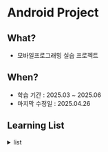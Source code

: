 # Android Project

## What?

- 모바일프로그래밍 실습 프로젝트

## When?

- 학습 기간 : 2025.03 ~ 2025.06
- 마지막 수정일 : 2025.04.26


## Learning List

<details>
    <summary>list
    </summary>
  
- ch00 [Android 개요](https://github.com/BangYunseo/TIL/blob/main/Android/ch00_WhatIsAndroid.md)
- ch01 [화면 구성 뷰](https://github.com/BangYunseo/TIL/blob/main/Android/ch01_ViewScreen.md)
- ch02 [뷰 레이아웃](https://github.com/BangYunseo/TIL/blob/main/Android/ch02_ViewLayout.md)
- ch03 [사용자 이벤트](https://github.com/BangYunseo/TIL/blob/main/Android/ch03_UserEvent.md)
- ch04 [리소스 활용](https://github.com/BangYunseo/TIL/blob/main/Android/ch04_UsingResource.md)
- ch05
- ch06
- ch07
- ch08
- ch09
- ch10

<details>
    <summary>Project list
    </summary>
  
- ch01 [카카오톡 비밀번호 확인 화면](https://github.com/BangYunseo/TIL/blob/main/Android/ch01_ViewScreen.md)
- ch02 [뷰 레이아웃](https://github.com/BangYunseo/TIL/blob/main/Android/ch02_ViewLayout.md)
- ch03 [사용자 이벤트](https://github.com/BangYunseo/TIL/blob/main/Android/ch03_UserEvent.md)
- ch04 [리소스 활용](https://github.com/BangYunseo/TIL/blob/main/Android/ch04_UsingResource.md)
- ch05
- ch06
- ch07
- ch08
- ch09
- ch10

</details>
